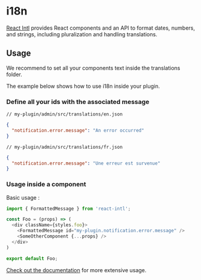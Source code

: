 # i18n

[React Intl](https://github.com/yahoo/react-intl)  provides React components and an API to format dates, numbers, and strings, including pluralization and handling translations.

## Usage

We recommend to set all your components text inside the translations folder.

The example below shows how to use i18n inside your plugin.

### Define all your ids with the associated message

`// my-plugin/admin/src/translations/en.json`

```json
{
  "notification.error.message": "An error occurred"
}
```

`// my-plugin/admin/src/translations/fr.json`

```json
{
  "notification.error.message": "Une erreur est survenue"
}
```

### Usage inside a component

Basic usage :

```js
import { FormattedMessage } from 'react-intl';

const Foo = (props) => (
  <div className={styles.foo}>
    <FormattedMessage id="my-plugin.notification.error.message" />
    <SomeOtherComponent {...props} />
  </div>
)

export default Foo;
```

[Check out the documentation](https://github.com/yahoo/react-intl/wiki/Components#formattedmessage) for more extensive usage.
